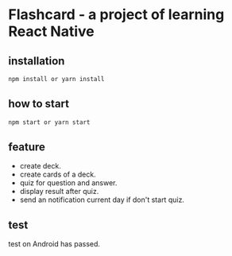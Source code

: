 # Flashcard - a project of learning React Native

## installation

```js
npm install or yarn install
```

## how to start

```js
npm start or yarn start
```

## feature

- create deck.
- create cards of a deck.
- quiz for question and answer.
- display result after quiz.
- send an notification current day if don't start quiz.

## test

test on Android has passed.